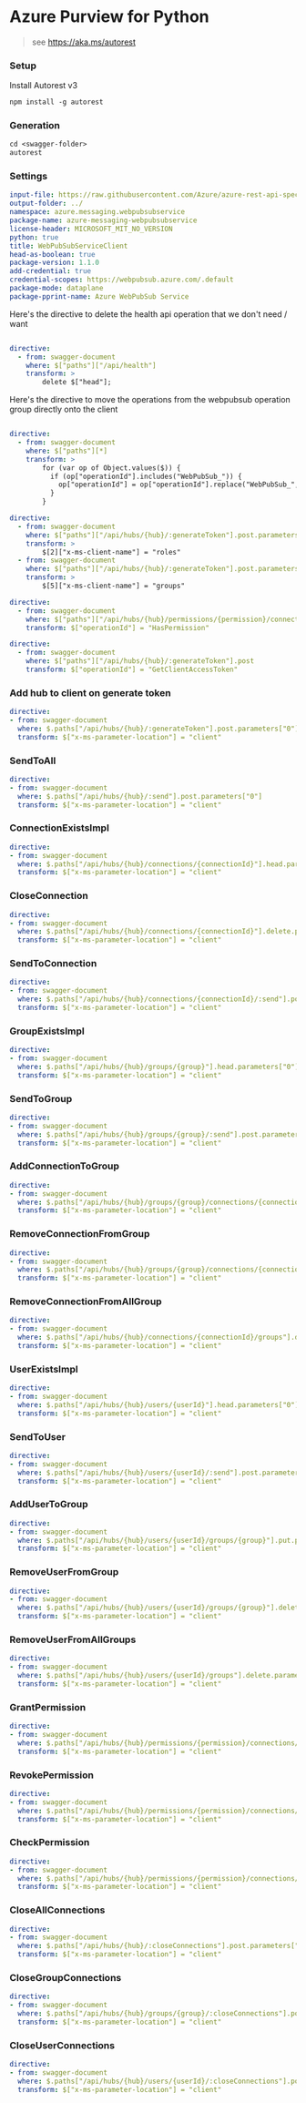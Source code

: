 # Azure Purview for Python

> see https://aka.ms/autorest

### Setup

Install Autorest v3

```ps
npm install -g autorest
```

### Generation

```ps
cd <swagger-folder>
autorest
```

### Settings

```yaml
input-file: https://raw.githubusercontent.com/Azure/azure-rest-api-specs/main/specification/webpubsub/data-plane/WebPubSub/stable/2022-11-01/webpubsub.json
output-folder: ../
namespace: azure.messaging.webpubsubservice
package-name: azure-messaging-webpubsubservice
license-header: MICROSOFT_MIT_NO_VERSION
python: true
title: WebPubSubServiceClient
head-as-boolean: true
package-version: 1.1.0
add-credential: true
credential-scopes: https://webpubsub.azure.com/.default
package-mode: dataplane
package-pprint-name: Azure WebPubSub Service
```


Here's the directive to delete the health api operation that we don't need / want
```yaml

directive:
  - from: swagger-document
    where: $["paths"]["/api/health"]
    transform: >
        delete $["head"];
```

Here's the directive to move the operations from the webpubsub operation group directly onto the client

```yaml

directive:
  - from: swagger-document
    where: $["paths"][*]
    transform: >
        for (var op of Object.values($)) {
          if (op["operationId"].includes("WebPubSub_")) {
            op["operationId"] = op["operationId"].replace("WebPubSub_", "");
          }
        }
```

```yaml
directive:
  - from: swagger-document
    where: $["paths"]["/api/hubs/{hub}/:generateToken"].post.parameters
    transform: >
        $[2]["x-ms-client-name"] = "roles"
  - from: swagger-document
    where: $["paths"]["/api/hubs/{hub}/:generateToken"].post.parameters
    transform: >
        $[5]["x-ms-client-name"] = "groups"
```

```yaml
directive:
  - from: swagger-document
    where: $["paths"]["/api/hubs/{hub}/permissions/{permission}/connections/{connectionId}"].head
    transform: $["operationId"] = "HasPermission"
```

```yaml
directive:
  - from: swagger-document
    where: $["paths"]["/api/hubs/{hub}/:generateToken"].post
    transform: $["operationId"] = "GetClientAccessToken"
```

### Add hub to client on generate token

``` yaml
directive:
- from: swagger-document
  where: $.paths["/api/hubs/{hub}/:generateToken"].post.parameters["0"]
  transform: $["x-ms-parameter-location"] = "client"
```

### SendToAll

``` yaml
directive:
- from: swagger-document
  where: $.paths["/api/hubs/{hub}/:send"].post.parameters["0"]
  transform: $["x-ms-parameter-location"] = "client"
```

### ConnectionExistsImpl
``` yaml
directive:
- from: swagger-document
  where: $.paths["/api/hubs/{hub}/connections/{connectionId}"].head.parameters["0"]
  transform: $["x-ms-parameter-location"] = "client"
```

### CloseConnection
``` yaml
directive:
- from: swagger-document
  where: $.paths["/api/hubs/{hub}/connections/{connectionId}"].delete.parameters["0"]
  transform: $["x-ms-parameter-location"] = "client"
```

### SendToConnection
``` yaml
directive:
- from: swagger-document
  where: $.paths["/api/hubs/{hub}/connections/{connectionId}/:send"].post.parameters["0"]
  transform: $["x-ms-parameter-location"] = "client"
```

### GroupExistsImpl
``` yaml
directive:
- from: swagger-document
  where: $.paths["/api/hubs/{hub}/groups/{group}"].head.parameters["0"]
  transform: $["x-ms-parameter-location"] = "client"
```

### SendToGroup
``` yaml
directive:
- from: swagger-document
  where: $.paths["/api/hubs/{hub}/groups/{group}/:send"].post.parameters["0"]
  transform: $["x-ms-parameter-location"] = "client"
```

### AddConnectionToGroup
``` yaml
directive:
- from: swagger-document
  where: $.paths["/api/hubs/{hub}/groups/{group}/connections/{connectionId}"].put.parameters["0"]
  transform: $["x-ms-parameter-location"] = "client"
```

### RemoveConnectionFromGroup
``` yaml
directive:
- from: swagger-document
  where: $.paths["/api/hubs/{hub}/groups/{group}/connections/{connectionId}"].delete.parameters["0"]
  transform: $["x-ms-parameter-location"] = "client"
```

### RemoveConnectionFromAllGroup
``` yaml
directive:
- from: swagger-document
  where: $.paths["/api/hubs/{hub}/connections/{connectionId}/groups"].delete.parameters["0"]
  transform: $["x-ms-parameter-location"] = "client"
```

### UserExistsImpl
``` yaml
directive:
- from: swagger-document
  where: $.paths["/api/hubs/{hub}/users/{userId}"].head.parameters["0"]
  transform: $["x-ms-parameter-location"] = "client"
```

### SendToUser
``` yaml
directive:
- from: swagger-document
  where: $.paths["/api/hubs/{hub}/users/{userId}/:send"].post.parameters["0"]
  transform: $["x-ms-parameter-location"] = "client"
```

### AddUserToGroup
``` yaml
directive:
- from: swagger-document
  where: $.paths["/api/hubs/{hub}/users/{userId}/groups/{group}"].put.parameters["0"]
  transform: $["x-ms-parameter-location"] = "client"
```

### RemoveUserFromGroup
``` yaml
directive:
- from: swagger-document
  where: $.paths["/api/hubs/{hub}/users/{userId}/groups/{group}"].delete.parameters["0"]
  transform: $["x-ms-parameter-location"] = "client"
```

### RemoveUserFromAllGroups
``` yaml
directive:
- from: swagger-document
  where: $.paths["/api/hubs/{hub}/users/{userId}/groups"].delete.parameters["0"]
  transform: $["x-ms-parameter-location"] = "client"
```

### GrantPermission
``` yaml
directive:
- from: swagger-document
  where: $.paths["/api/hubs/{hub}/permissions/{permission}/connections/{connectionId}"].put.parameters["0"]
  transform: $["x-ms-parameter-location"] = "client"
```

### RevokePermission
``` yaml
directive:
- from: swagger-document
  where: $.paths["/api/hubs/{hub}/permissions/{permission}/connections/{connectionId}"].delete.parameters["0"]
  transform: $["x-ms-parameter-location"] = "client"
```

### CheckPermission
``` yaml
directive:
- from: swagger-document
  where: $.paths["/api/hubs/{hub}/permissions/{permission}/connections/{connectionId}"].head.parameters["0"]
  transform: $["x-ms-parameter-location"] = "client"
```

### CloseAllConnections
``` yaml
directive:
- from: swagger-document
  where: $.paths["/api/hubs/{hub}/:closeConnections"].post.parameters["0"]
  transform: $["x-ms-parameter-location"] = "client"
```

### CloseGroupConnections
``` yaml
directive:
- from: swagger-document
  where: $.paths["/api/hubs/{hub}/groups/{group}/:closeConnections"].post.parameters["0"]
  transform: $["x-ms-parameter-location"] = "client"
```

### CloseUserConnections
``` yaml
directive:
- from: swagger-document
  where: $.paths["/api/hubs/{hub}/users/{userId}/:closeConnections"].post.parameters["0"]
  transform: $["x-ms-parameter-location"] = "client"
```
